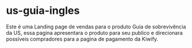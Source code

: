 # us-guia-ingles
Este é uma Landing page de vendas para o produto Guia de sobrevivência da US, essa pagina apresentara o produto para seu publico e direcionara possíveis compradores para a pagina de pagamento da Kiwify.
